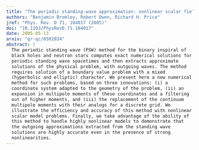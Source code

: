 ```yaml
---
title: "The periodic standing-wave approximation: nonlinear scalar fields, adapted coordinates, and the eigenspectral method"
authors: "Benjamin Bromley, Robert Owen, Richard H. Price"
jref: "Phys. Rev. D 71, 104017 (2005)"
doi: "10.1103/PhysRevD.71.104017"
date: 2005-05-13
arxiv: "gr-qc/0502034"
abstract: |
  The periodic standing wave (PSW) method for the binary inspiral of
  black holes and neutron stars computes exact numerical solutions for
  periodic standing wave spacetimes and then extracts approximate
  solutions of the physical problem, with outgoing waves. The method
  requires solution of a boundary value problem with a mixed
  (hyperbolic and elliptic) character. We present here a new numerical
  method for such problems, based on three innovations: (i) a
  coordinate system adapted to the geometry of the problem, (ii) an
  expansion in multipole moments of these coordinates and a filtering
  out of higher moments, and (iii) the replacement of the continuum
  multipole moments with their analogs for a discrete grid. We
  illustrate the efficiency and accuracy of this method with nonlinear
  scalar model problems. Finally, we take advantage of the ability of
  this method to handle highly nonlinear models to demonstrate that
  the outgoing approximations extracted from the standing wave
  solutions are highly accurate even in the presence of strong
  nonlinearities.
---
```

